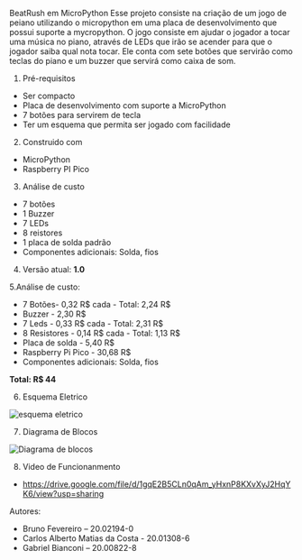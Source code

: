   BeatRush em MicroPython
Esse projeto consiste na criação de um jogo de peiano utilizando o micropython em uma placa de desenvolvimento que possui suporte a mycropython. O jogo consiste em ajudar o jogador a tocar uma música no piano, através de LEDs que irão se acender para que o jogador saiba qual nota tocar. Ele conta com sete botões que servirão como teclas do piano e um buzzer que servirá como caixa de som.

1. Pré-requisitos
-	Ser compacto
-	Placa de desenvolvimento com suporte a MicroPython
-	7 botões para servirem de tecla
-	Ter um esquema que permita ser jogado com facilidade

2. Construido com
-	MicroPython
-	Raspberry PI Pico

3. Análise de custo
-	7 botões
-	1 Buzzer
-	7 LEDs
-	8 reistores
-	1 placa de solda padrão
-	Componentes adicionais: Solda, fios

4. Versão atual: **1.0**

5.Análise de custo:
- 7 Botões- 0,32 R$ cada - Total: 2,24 R$
- Buzzer - 2,30 R$
- 7 Leds - 0,33 R$ cada - Total: 2,31 R$
- 8 Resistores - 0,14 R$ cada - Total: 1,13 R$
- Placa de solda - 5,40 R$
- Raspberry Pi Pico - 30,68 R$
- Componentes adicionais: Solda, fios

**Total: R$ 44**

6. Esquema Eletrico

 ![esquema eletrico](https://github.com/BRUNO-FEVE/beat-rush/assets/75047754/db509588-fb7c-45a6-b040-5934d5d8178a)

7. Diagrama de Blocos

  ![Diagrama de blocos](https://github.com/BRUNO-FEVE/beat-rush/assets/75047754/cf2259ca-6d4b-42ee-887b-5b9f36946e12)


8. Video de Funcionanmento
- https://drive.google.com/file/d/1gqE2B5CLn0qAm_yHxnP8KXvXyJ2HqYK6/view?usp=sharing
   

Autores:
- Bruno Fevereiro – 20.02194-0
- Carlos Alberto Matias da Costa  - 20.01308-6
- Gabriel Bianconi – 20.00822-8

